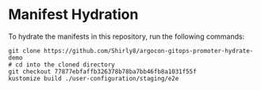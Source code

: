 # Manifest Hydration

To hydrate the manifests in this repository, run the following commands:

```shell
git clone https://github.com/Shirly8/argocon-gitops-promoter-hydrate-demo
# cd into the cloned directory
git checkout 77877ebfaffb326378b78ba7bb46fb8a1031f55f
kustomize build ./user-configuration/staging/e2e
```
